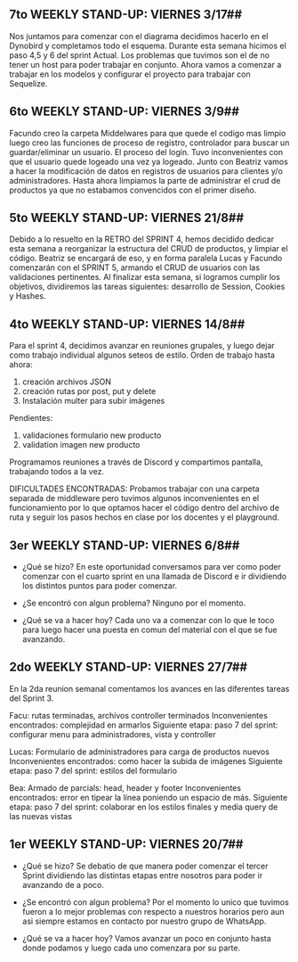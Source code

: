 ## 7to WEEKLY STAND-UP: VIERNES 3/17##
Nos juntamos para comenzar con el diagrama decidimos hacerlo en el Dynobird y completamos todo el esquema.
Durante esta semana hicimos el paso 4,5 y 6 del sprint Actual.
Los problemas que tuvimos son el de no tener un host para poder trabajar en conjunto.
Ahora vamos a comenzar a trabajar en los modelos y configurar el proyecto para trabajar con Sequelize.

## 6to WEEKLY STAND-UP: VIERNES 3/9##
Facundo creo la carpeta Middelwares para que quede el codigo mas limpio luego creo las funciones de proceso de registro, controlador para buscar un guardar/eliminar un usuario. El proceso del login.
Tuvo inconvenientes con que el usuario quede logeado una vez ya logeado.
Junto con Beatriz vamos a hacer la modificación de datos en registros de usuarios para clientes y/o administradores.
Hasta ahora limpiamos la parte de administrar el crud de productos ya que no estabamos convencidos con el primer diseño.

## 5to WEEKLY STAND-UP: VIERNES 21/8##
Debido a lo resuelto en la RETRO del SPRINT 4, hemos decidido dedicar esta semana a reorganizar la estructura del CRUD de productos, y limpiar el código. 
Beatriz se encargará de eso, y en forma paralela Lucas y Facundo comenzarán con el SPRINT 5, armando el CRUD de usuarios con las validaciones pertinentes.
Al finalizar esta semana, si logramos cumplir los objetivos, dividiremos las tareas siguientes: desarrollo de Session, Cookies y Hashes.


## 4to WEEKLY STAND-UP: VIERNES 14/8##

Para el sprint 4, decidimos avanzar en reuniones grupales, y luego dejar como trabajo individual algunos seteos de estilo.
Orden de trabajo hasta ahora:
1. creación archivos JSON
2. creación rutas por post, put y delete
3. Instalación multer para subir imágenes

Pendientes: 
1. validaciones formulario new producto 
2. validation imagen new producto

Programamos reuniones a través de Discord y compartimos pantalla, trabajando todos a la vez.

DIFICULTADES ENCONTRADAS: 
Probamos trabajar con una carpeta separada de middleware pero tuvimos algunos inconvenientes en el funcionamiento por lo que optamos hacer el código dentro del archivo de ruta y seguir los pasos hechos en clase por los docentes y el playground.

## 3er WEEKLY STAND-UP: VIERNES 6/8##

- ¿Qué se hizo? 
En este oportunidad conversamos para ver como poder comenzar con el cuarto sprint en una llamada de Discord e ir dividiendo los distintos puntos para poder comenzar.

- ¿Se encontró con algun problema?
Ninguno por el momento.

- ¿Qué se va a hacer hoy?
Cada uno va a comenzar con lo que le toco para luego hacer una puesta en comun del material con el que se fue avanzando.


## 2do WEEKLY STAND-UP: VIERNES 27/7##
En la 2da reunion semanal comentamos los avances en las diferentes tareas del Sprint 3.

Facu: rutas terminadas, archivos controller terminados
Inconvenientes encontrados: complejidad en armarlos
Siguiente etapa: paso 7 del sprint: configurar menu para administradores, vista y controller 

Lucas: Formulario de administradores para carga de productos nuevos
Inconvenientes encontrados: como hacer la subida de imágenes
Siguiente etapa: paso 7 del sprint: estilos del formulario

Bea: Armado de parcials: head, header y footer
Inconvenientes encontrados: error en tipear la línea poniendo un espacio de más.
Siguiente etapa: paso 7 del sprint: colaborar en los estilos finales y media query de las nuevas vistas



## 1er WEEKLY STAND-UP: VIERNES 20/7##

- ¿Qué se hizo? 
Se debatio de que manera poder comenzar el tercer Sprint dividiendo las distintas etapas entre nosotros para poder ir avanzando de a poco.

- ¿Se encontró con algun problema?
Por el momento lo unico que tuvimos fueron a lo mejor problemas con respecto a nuestros horarios pero aun asi siempre estamos en contacto por nuestro grupo de WhatsApp.

- ¿Qué se va a hacer hoy?
Vamos avanzar un poco en conjunto hasta donde podamos y luego cada uno comenzara por su parte.
